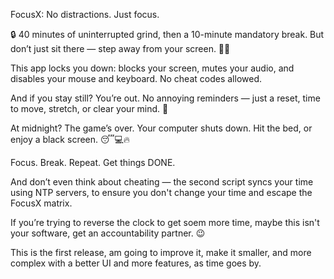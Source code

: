 FocusX: No distractions. Just focus.

🔒 40 minutes of uninterrupted grind, then a 10-minute mandatory break. But don’t just sit there — step away from your screen. 🚶‍♂️

This app locks you down: blocks your screen, mutes your audio, and disables your mouse and keyboard. No cheat codes allowed.

And if you stay still? You’re out. No annoying reminders — just a reset, time to move, stretch, or clear your mind. 💭

At midnight? The game’s over. Your computer shuts down. Hit the bed, or enjoy a black screen. 😴💻🔥

Focus. Break. Repeat. Get things DONE.

And don’t even think about cheating — the second script syncs your time using NTP servers, to ensure you don't change your time and escape the FocusX matrix. 

If you’re trying to reverse the clock to get soem more time, maybe this isn't your software, get an accountability partner. 😉

This is the first release, am going to improve it, make it smaller, and more complex with a better UI and more features, as time goes by.
